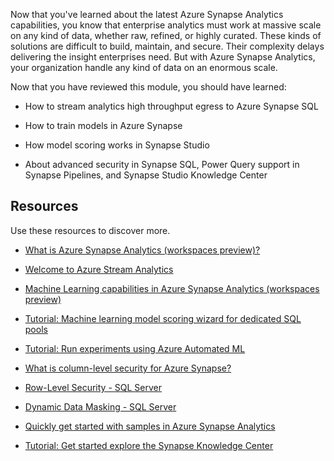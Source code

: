 Now that you've learned about the latest Azure Synapse Analytics capabilities, you know that enterprise analytics must work at massive scale on any kind of data, whether raw, refined, or highly curated. These kinds of solutions are difficult to build, maintain, and secure. Their complexity delays delivering the insight enterprises need. But with Azure Synapse Analytics, your organization handle any kind of data on an enormous scale.

Now that you have reviewed this module, you should have learned:

- How to stream analytics high throughput egress to Azure Synapse SQL

- How to train models in Azure Synapse

- How model scoring works in Synapse Studio

- About advanced security in Synapse SQL, Power Query support in Synapse Pipelines, and Synapse Studio Knowledge Center

## Resources

Use these resources to discover more.

- [What is Azure Synapse Analytics (workspaces preview)?](https://docs.microsoft.com/azure/synapse-analytics/overview-what-is)

- [Welcome to Azure Stream Analytics](https://docs.microsoft.com/azure/stream-analytics/stream-analytics-introduction)

- [Machine Learning capabilities in Azure Synapse Analytics (workspaces preview)](https://docs.microsoft.com/azure/synapse-analytics/machine-learning/what-is-machine-learning)

- [Tutorial: Machine learning model scoring wizard for dedicated SQL pools ](https://docs.microsoft.com/azure/synapse-analytics/machine-learning/tutorial-sql-pool-model-scoring-wizard)

- [Tutorial: Run experiments using Azure Automated ML](https://docs.microsoft.com/azure/synapse-analytics/spark/apache-spark-azure-machine-learning-tutorial)

- [What is column-level security for Azure Synapse?](https://docs.microsoft.com/azure/synapse-analytics/sql-data-warehouse/column-level-security)

- [Row-Level Security - SQL Server](https://docs.microsoft.com/sql/relational-databases/security/row-level-security)

- [Dynamic Data Masking - SQL Server](https://docs.microsoft.com/sql/relational-databases/security/dynamic-data-masking)

- [Quickly get started with samples in Azure Synapse Analytics](https://azure.microsoft.com/blog/quickly-get-started-with-samples-in-azure-synapse-analytics/)

- [Tutorial: Get started explore the Synapse Knowledge Center](https://docs.microsoft.com/azure/synapse-analytics/get-started-knowledge-center)

